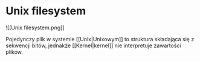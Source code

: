 # Unix filesystem
![[Unix filesystem.png]]

Pojedynczy plik w systemie [[Unix|Unixowym]] to struktura składająca się z sekwencji bitów, jednakże [[Kernel|kernel]] nie interpretuje zawartości plików. 